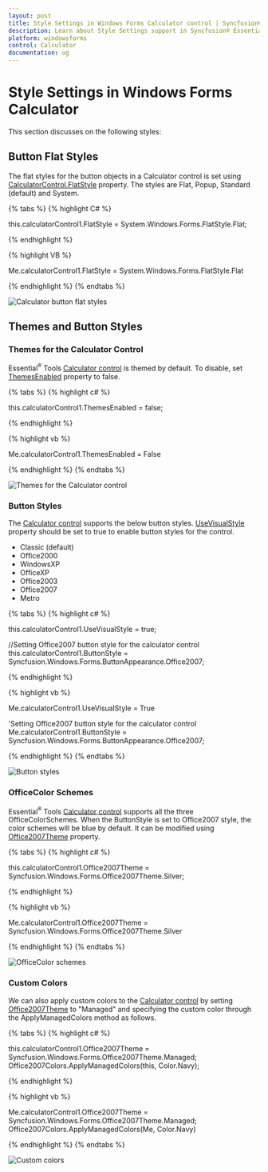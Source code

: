 ```yaml
---
layout: post
title: Style Settings in Windows Forms Calculator control | Syncfusion®
description: Learn about Style Settings support in Syncfusion® Essential Studio® Windows Forms Calculator control and more details.
platform: windowsforms
control: Calculator
documentation: ug
---
```


# Style Settings in Windows Forms Calculator

This section discusses on the following styles:

## Button Flat Styles

The flat styles for the button objects in a Calculator control is set using [CalculatorControl.FlatStyle](https://help.syncfusion.com/cr/windowsforms/Syncfusion.Windows.Forms.Tools.CalculatorControl.html#Syncfusion_Windows_Forms_Tools_CalculatorControl_FlatStyle) property. The styles are Flat, Popup, Standard (default) and System.

{% tabs %}
{% highlight C# %}

this.calculatorControl1.FlatStyle = System.Windows.Forms.FlatStyle.Flat;

{% endhighlight %}

{% highlight VB %}

Me.calculatorControl1.FlatStyle = System.Windows.Forms.FlatStyle.Flat

{% endhighlight %}
{% endtabs %}

![Calculator button flat styles](Overview_images/Overview_img121.jpeg) 

## Themes and Button Styles

### Themes for the Calculator Control

Essential<sup>®</sup> Tools [Calculator control](https://help.syncfusion.com/cr/windowsforms/Syncfusion.Windows.Forms.Tools.CalculatorControl.html) is themed by default. To disable, set [ThemesEnabled](https://help.syncfusion.com/cr/windowsforms/Syncfusion.Windows.Forms.Tools.CalculatorControl.html#Syncfusion_Windows_Forms_Tools_CalculatorControl_ThemesEnabled) property to false.

{% tabs %}
{% highlight c# %}

this.calculatorControl1.ThemesEnabled = false;

{% endhighlight %}

{% highlight vb %}

Me.calculatorControl1.ThemesEnabled = False

{% endhighlight %}
{% endtabs %}

![Themes for the Calculator control](Overview_images/Overview_img122.jpeg) 

### Button Styles

The [Calculator control](https://help.syncfusion.com/cr/windowsforms/Syncfusion.Windows.Forms.Tools.CalculatorControl.html) supports the below button styles. [UseVisualStyle](https://help.syncfusion.com/cr/windowsforms/Syncfusion.Windows.Forms.Tools.CalculatorControl.html#Syncfusion_Windows_Forms_Tools_CalculatorControl_UseVisualStyle) property should be set to true to enable button styles for the control.

* Classic (default)
* Office2000
* WindowsXP
* OfficeXP
* Office2003
* Office2007
* Metro

{% tabs %}
{% highlight c# %}

this.calculatorControl1.UseVisualStyle = true;

//Setting Office2007 button style for the calculator control
this.calculatorControl1.ButtonStyle = Syncfusion.Windows.Forms.ButtonAppearance.Office2007;

{% endhighlight %}

{% highlight vb %}

Me.calculatorControl1.UseVisualStyle = True

'Setting Office2007 button style for the calculator control
Me.calculatorControl1.ButtonStyle = Syncfusion.Windows.Forms.ButtonAppearance.Office2007;

{% endhighlight %}
{% endtabs %}

![Button styles](Overview_images/Overview_img123.jpeg) 

### OfficeColor Schemes

Essential<sup>®</sup> Tools [Calculator control](https://help.syncfusion.com/cr/windowsforms/Syncfusion.Windows.Forms.Tools.CalculatorControl.html) supports all the three OfficeColorSchemes. When the ButtonStyle is set to Office2007 style, the color schemes will be blue by default. It can be modified using [Office2007Theme](https://help.syncfusion.com/cr/windowsforms/Syncfusion.Windows.Forms.Tools.CalculatorControl.html#Syncfusion_Windows_Forms_Tools_CalculatorControl_Office2007Theme) property.

{% tabs %}
{% highlight c# %}

this.calculatorControl1.Office2007Theme = Syncfusion.Windows.Forms.Office2007Theme.Silver;

{% endhighlight %}

{% highlight vb %}

Me.calculatorControl1.Office2007Theme = Syncfusion.Windows.Forms.Office2007Theme.Silver

{% endhighlight %}
{% endtabs %}

![OfficeColor schemes](Overview_images/Overview_img124.png) 

### Custom Colors

We can also apply custom colors to the [Calculator control](https://help.syncfusion.com/cr/windowsforms/Syncfusion.Windows.Forms.Tools.CalculatorControl.html) by setting [Office2007Theme](https://help.syncfusion.com/cr/windowsforms/Syncfusion.Windows.Forms.Tools.CalculatorControl.html#Syncfusion_Windows_Forms_Tools_CalculatorControl_Office2007Theme) to "Managed" and specifying the custom color through the ApplyManagedColors method as follows.

{% tabs %}
{% highlight c# %}

this.calculatorControl1.Office2007Theme = Syncfusion.Windows.Forms.Office2007Theme.Managed;
Office2007Colors.ApplyManagedColors(this, Color.Navy);

{% endhighlight %}

{% highlight vb %}

Me.calculatorControl1.Office2007Theme = Syncfusion.Windows.Forms.Office2007Theme.Managed;
Office2007Colors.ApplyManagedColors(Me, Color.Navy)

{% endhighlight %}
{% endtabs %}

![Custom colors](Overview_images/Overview_img125.jpeg) 
